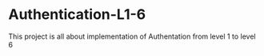 # Authentication-L1-6
This project is all about implementation of Authentation from level 1 to level 6 
